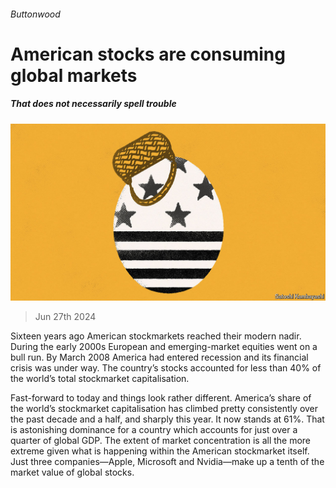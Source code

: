 ###### Buttonwood

# American stocks are consuming global markets 

##### That does not necessarily spell trouble 

![image](images/20240629_FND002.jpg) 

> Jun 27th 2024 

Sixteen years ago American stockmarkets reached their modern nadir. During the early 2000s European and emerging-market equities went on a bull run. By March 2008 America had entered recession and its financial crisis was under way. The country’s stocks accounted for less than 40% of the world’s total stockmarket capitalisation.

Fast-forward to today and things look rather different. America’s share of the world’s stockmarket capitalisation has climbed pretty consistently over the past decade and a half, and sharply this year. It now stands at 61%. That is astonishing dominance for a country which accounts for just over a quarter of global GDP. The extent of market concentration is all the more extreme given what is happening within the American stockmarket itself. Just three companies—Apple, Microsoft and Nvidia—make up a tenth of the market value of global stocks.


